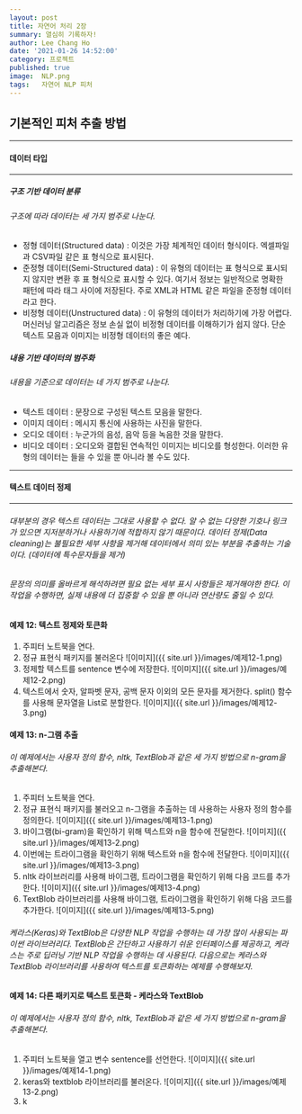 ```yaml
---
layout: post
title: 자연어 처리 2장
summary: 열심히 기록하자!
author: Lee Chang Ho
date: '2021-01-26 14:52:00'
category: 프로젝트
published: true
image:  NLP.png
tags:   자연어 NLP 피처
---
```


## 기본적인 피처 추출 방법

---
#### 데이터 타입
---
##### 구조 기반 데이터 분류
###### 구조에 따라 데이터는 세 가지 범주로 나눈다.  
- 정형 데이터(Structured data) : 이것은 가장 체계적인 데이터 형식이다. 엑셀파일과 CSV파일 같은 표 형식으로 표시된다.  
- 준정형 데이터(Semi-Structured data) : 이 유형의 데이터는 표 형식으로 표시되지 않지만 변환 후 표 형식으로 표시할 수 있다. 여기서 정보는 일반적으로 명확한 패턴에 따라 태그 사이에 저장된다. 주로 XML과 HTML 같은 파일을 준정형 데이터라고 한다. 
- 비정형 데이터(Unstructured data) : 이 유형의 데이터가 처리하기에 가장 어렵다. 머신러닝 알고리즘은 정보 손실 없이 비정형 데이터를 이해하기가 쉽지 않다. 단순 텍스트 모음과 이미지는 비정형 데이터의 좋은 예다.  

##### 내용 기반 데이터의 범주화
###### 내용을 기준으로 데이터는 네 가지 범주로 나눈다.  
- 텍스트 데이터 : 문장으로 구성된 텍스트 모음을 말한다. 
- 이미지 데이터 : 메시지 통신에 사용하는 사진을 말한다.
- 오디오 데이터 : 누군가의 음성, 음악 등을 녹음한 것을 말한다.
- 비디오 데이터 : 오디오와 결합된 연속적인 이미지는 비디오를 형성한다. 이러한 유형의 데이터는 들을 수 있을 뿐 아니라 볼 수도 있다.  

---
#### 텍스트 데이터 정제
---
###### 대부분의 경우 텍스트 데이터는 그대로 사용할 수 없다. 알 수 없는 다양한 기호나 링크가 있으면 지저분하거나 사용하기에 적합하지 않기 때문이다. 데이터 정제(Data cleaning)는 불필요한 세부 사항을 제거해 데이터에서 의미 있는 부분을 추출하는 기술이다. (데이터에 특수문자들을 제거)  
###### 문장의 의미를 올바르게 해석하려면 필요 없는 세부 표시 사항들은 제거해야한 한다. 이 작업을 수행하면, 실제 내용에 더 집중할 수 있을 뿐 아니라 연산량도 줄일 수 있다.   

#### 예제 12: 텍스트 정제와 토큰화  

1. 주피터 노트북을 연다.
2. 정규 표현식 패키지를 불러온다
![이미지]({{ site.url }}/images/예제12-1.png)
3. 정제할 텍스트를 sentence 변수에 저장한다.
![이미지]({{ site.url }}/images/예제12-2.png)
4. 텍스트에서 숫자, 알파벳 문자, 공백 문자 이외의 모든 문자를 제거한다. split() 함수를 사용해 문자열을 List로 분할한다.
![이미지]({{ site.url }}/images/예제12-3.png) 

#### 예제 13: n-그램 추출
###### 이 예제에서는 사용자 정의 함수, nltk, TextBlob과 같은 세 가지 방법으로 n-gram을 추출해본다.  

1. 주피터 노트북을 연다.
2. 정규 표현식 패키지를 불러오고 n-그램을 추출하는 데 사용하는 사용자 정의 함수를 정의한다.
![이미지]({{ site.url }}/images/예제13-1.png)
3. 바이그램(bi-gram)을 확인하기 위해 텍스트와 n을 함수에 전달한다.
![이미지]({{ site.url }}/images/예제13-2.png)
4. 이번에는 트라이그램을 확인하기 위해 텍스트와 n을 함수에 전달한다.
![이미지]({{ site.url }}/images/예제13-3.png)
5. nltk 라이브러리를 사용해 바이그램, 트라이그램을 확인하기 위해 다음 코드를 추가한다.
![이미지]({{ site.url }}/images/예제13-4.png)
6. TextBlob 라이브러리를 사용해 바이그램, 트라이그램을 확인하기 위해 다음 코드를 추가한다.
![이미지]({{ site.url }}/images/예제13-5.png)

###### 케라스(Keras)와 TextBlob은 다양한 NLP 작업을 수행하는 데 가장 많이 사용되는 파이썬 라이브러리다. TextBlob은 간단하고 사용하기 쉬운 인터페이스를 제공하고, 케라스는 주로 딥러닝 기반 NLP 작업을 수행하는 데 사용된다. 다음으로는 케라스와 TextBlob 라이브러리를 사용하여 텍스트를 토큰화하는 예제를 수행해보자.  

#### 예제 14: 다른 패키지로 텍스트 토큰화 - 케라스와 TextBlob
###### 이 예제에서는 사용자 정의 함수, nltk, TextBlob과 같은 세 가지 방법으로 n-gram을 추출해본다.  

1. 주피터 노트북을 열고 변수 sentence를 선언한다.
![이미지]({{ site.url }}/images/예제14-1.png)
2. keras와 textblob 라이브러리를 불러온다.
![이미지]({{ site.url }}/images/예제13-2.png)
3. k
<!--stackedit_data:
eyJoaXN0b3J5IjpbLTIwMTEzMzEzNzQsLTE0MzczNTkxNjYsLT
EwODU0MjE4MTcsLTczODExNDk0Niw3MDAwMTg0MzJdfQ==
-->